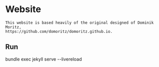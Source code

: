 # Website 

```
This website is based heavily of the original designed of Dominik Moritz, 
https://github.com/domoritz/domoritz.github.io.
```

## Run

bundle exec jekyll serve --livereload

<a rel="license" href="http://creativecommons.org/licenses/by/4.0/" style="text-decoration: none;"> <i class="fab fa-creative-commons fa-lg"></i> <i class="fab fa-creative-commons-by fa-lg"></i></a>